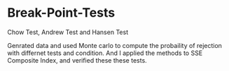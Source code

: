 # Break-Point-Tests
Chow Test, Andrew Test and Hansen Test


Genrated data and used Monte carlo to compute the probaility of rejection with differnet tests and condition.
And I applied the methods to SSE Composite Index, and verified these these tests.
